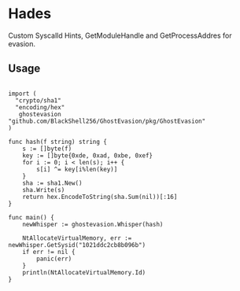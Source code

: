 # Hades
Custom Syscalld Hints, GetModuleHandle and GetProcessAddres for evasion.

## Usage 

```package main

import (
  "crypto/sha1"
  "encoding/hex"
   ghostevasion "github.com/BlackShell256/GhostEvasion/pkg/GhostEvasion"
)

func hash(f string) string {
	s := []byte(f)
	key := []byte{0xde, 0xad, 0xbe, 0xef}
	for i := 0; i < len(s); i++ {
		s[i] ^= key[i%len(key)]
	}
	sha := sha1.New()
	sha.Write(s)
	return hex.EncodeToString(sha.Sum(nil))[:16]
}

func main() {
	newWhisper := ghostevasion.Whisper(hash)

	NtAllocateVirtualMemory, err := newWhisper.GetSysid("1021ddc2cb8b096b")
	if err != nil {
		panic(err)
	}
	println(NtAllocateVirtualMemory.Id)
}
